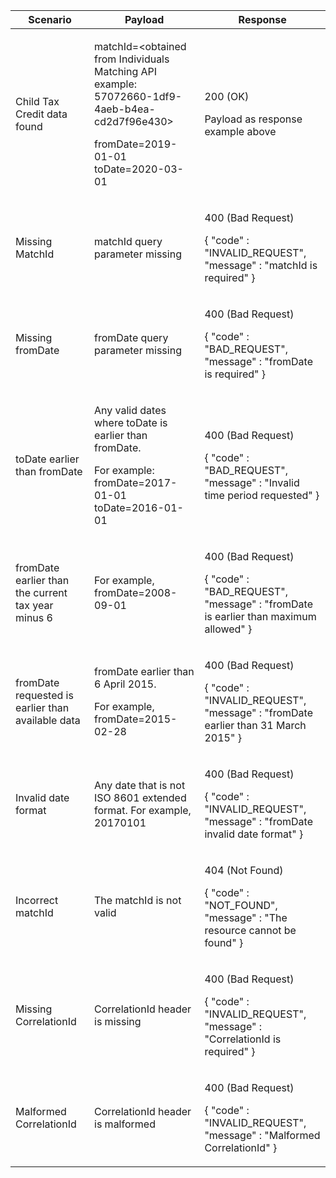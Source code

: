 <table>
    <col width="25%">
    <col width="35%">
    <col width="40%">
    <thead>
    <tr>
        <th>Scenario</th>
        <th>Payload</th>
        <th>Response</th>
    </tr>
    </thead>
    <tbody>
    <tr>
        <td><p>Child Tax Credit data found</p>
        <td>
            <p>matchId=&lt;obtained from Individuals Matching API example: 57072660-1df9-4aeb-b4ea-cd2d7f96e430&gt;</p>
            <p>fromDate=2019-01-01<br>toDate=2020-03-01</p>
        </td>
        <td><p>200 (OK)</p><p>Payload as response example above</p></td>
    </tr>
    <tr>
        <td><p>Missing MatchId</p></td>
        <td><p>matchId query parameter missing</p></td>
        <td><p>400 (Bad Request)</p>
        <p>{ &quot;code&quot; : &quot;INVALID_REQUEST&quot;,<br/>&quot;message&quot; : &quot;matchId is required&quot; }</p></td>
    </tr>
    <tr>
          <td><p>Missing fromDate</p></td>
          <td><p>fromDate query parameter missing</p></td>
          <td><p>400 (Bad Request)</p>
          <p>{ &quot;code&quot; : &quot;BAD_REQUEST&quot;,<br/>&quot;message&quot; : &quot;fromDate is required" }</p></td>
    </tr>
    <tr>
          <td><p>toDate earlier than fromDate</p></td>
          <td>
            <p>Any valid dates where toDate is earlier than fromDate.</p>
            <p>For example:<br>fromDate=2017-01-01<br>toDate=2016-01-01</p>
          </td>
          <td><p>400 (Bad Request)</p>
          <p>{ &quot;code&quot; : &quot;BAD_REQUEST&quot;,<br/>&quot;message&quot; : &quot;Invalid time period requested" }</p></td>
    </tr>
    <tr>
          <td><p>fromDate earlier than the current tax year minus 6</p></td>
          <td><p>For example, fromDate=2008-09-01 </p></td>
          <td><p>400 (Bad Request)</p>
          <p>{ &quot;code&quot; : &quot;BAD_REQUEST&quot;,<br/>&quot;message&quot; : &quot;fromDate is earlier than maximum allowed" }</p></td>
    </tr>
    <tr>
          <td><p>fromDate requested is earlier than available data</p></td>
          <td>
            <p>fromDate earlier than 6 April 2015.</p> 
            <p>For example, fromDate=2015-02-28</p>
          </td>
          <td><p>400 (Bad Request)</p>
          <p>{ &quot;code&quot; : &quot;INVALID_REQUEST&quot;,<br/>&quot;message&quot; : &quot;fromDate earlier than 31 March 2015" }</p></td>
    </tr>
    <tr>
          <td><p>Invalid date format</p></td>
          <td><p>Any date that is not ISO 8601 extended format. For example, 20170101</p></td>
          <td><p>400 (Bad Request)</p>
          <p>{ &quot;code&quot; : &quot;INVALID_REQUEST&quot;,<br/>&quot;message&quot; : &quot;fromDate invalid date format" }</p></td>
    </tr>
    <tr>
          <td><p>Incorrect matchId</p></td>
          <td><p>The matchId is not valid</p></td>
          <td><p>404 (Not Found)</p>
          <p>{ &quot;code&quot; : &quot;NOT_FOUND&quot;,<br/>&quot;message&quot; : &quot;The resource cannot be found" }</p></td>
    </tr>
    <tr>
        <td><p>Missing CorrelationId</p></td>
        <td><p>CorrelationId header is missing</p></td>
        <td>
            <p>400 (Bad Request)</p>
            <p>{ &quot;code&quot; : &quot;INVALID_REQUEST&quot;,<br/>&quot;message&quot; : &quot;CorrelationId is required&quot; }</p></td>
        </td>
    </tr>
    <tr>
        <td><p>Malformed CorrelationId</p></td>
        <td><p>CorrelationId header is malformed</p></td>
        <td>
            <p>400 (Bad Request)</p>
            <p>{ &quot;code&quot; : &quot;INVALID_REQUEST&quot;,<br/>&quot;message&quot; : &quot;Malformed CorrelationId&quot; }</p></td>
        </td>
    </tr>
  </tbody>
</table>